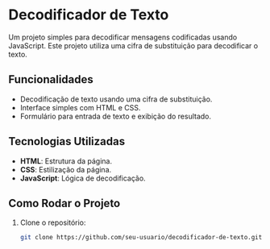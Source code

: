 # Decodificador de Texto

Um projeto simples para decodificar mensagens codificadas usando JavaScript. Este projeto utiliza uma cifra de substituição para decodificar o texto.

## Funcionalidades

- Decodificação de texto usando uma cifra de substituição.
- Interface simples com HTML e CSS.
- Formulário para entrada de texto e exibição do resultado.

## Tecnologias Utilizadas

- **HTML**: Estrutura da página.
- **CSS**: Estilização da página.
- **JavaScript**: Lógica de decodificação.

## Como Rodar o Projeto

1. Clone o repositório:
   ```sh
   git clone https://github.com/seu-usuario/decodificador-de-texto.git
